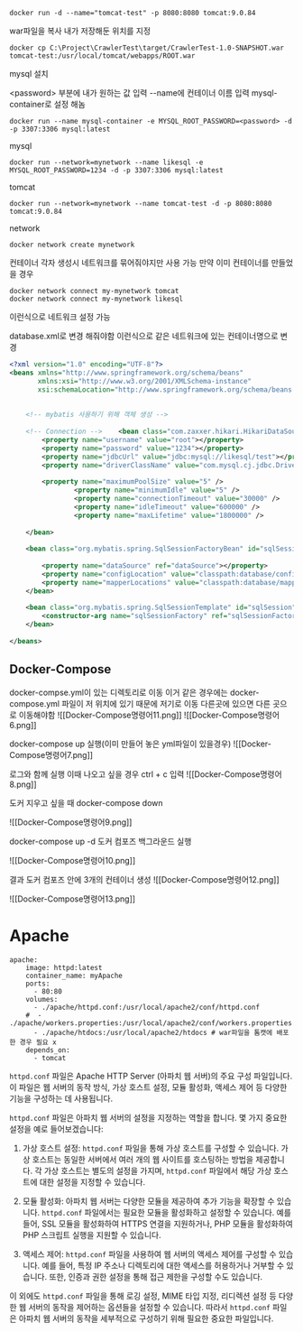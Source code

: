



```
docker run -d --name="tomcat-test" -p 8080:8080 tomcat:9.0.84
```


war파일을 복사 내가 저장해둔 위치를 지정

```
docker cp C:\Project\CrawlerTest\target/CrawlerTest-1.0-SNAPSHOT.war tomcat-test:/usr/local/tomcat/webapps/ROOT.war
```


mysql 설치

\<password> 부분에 내가 원하는 값 입력
\--name에 컨테이너 이름 입력 mysql-container로 설정 해놈
```
docker run --name mysql-container -e MYSQL_ROOT_PASSWORD=<password> -d -p 3307:3306 mysql:latest
```


mysql
```
docker run --network=mynetwork --name likesql -e MYSQL_ROOT_PASSWORD=1234 -d -p 3307:3306 mysql:latest
```


tomcat
```
docker run --network=mynetwork --name tomcat-test -d -p 8080:8080 tomcat:9.0.84
```

network
```
docker network create mynetwork
```



컨테이너 각자 생성시 네트워크를 묶어줘야지만 사용 가능
만약 이미 컨테이너를 만들었을 경우
```
docker network connect my-mynetwork tomcat
docker network connect my-mynetwork likesql

```

이런식으로 네트워크 설정 가능



database.xml로 변경 해줘야함
이런식으로 같은 네트워크에 있는 컨테이너명으로 변경
    <property name="jdbcUrl" value="jdbc:mysql://likesql/test"></property> 
```xml
<?xml version="1.0" encoding="UTF-8"?>  
<beans xmlns="http://www.springframework.org/schema/beans"  
       xmlns:xsi="http://www.w3.org/2001/XMLSchema-instance"  
       xsi:schemaLocation="http://www.springframework.org/schema/beans http://www.springframework.org/schema/beans/spring-beans.xsd">  
  
  
    <!-- mybatis 사용하기 위해 객체 생성 -->  
  
    <!-- Connection -->    <bean class="com.zaxxer.hikari.HikariDataSource" id="dataSource">  
        <property name="username" value="root"></property>  
        <property name="password" value="1234"></property>  
        <property name="jdbcUrl" value="jdbc:mysql://likesql/test"></property>  
        <property name="driverClassName" value="com.mysql.cj.jdbc.Driver" />  
  
        <property name="maximumPoolSize" value="5" />  
                <property name="minimumIdle" value="5" />  
                <property name="connectionTimeout" value="30000" />  
                <property name="idleTimeout" value="600000" />  
                <property name="maxLifetime" value="1800000" />  
  
    </bean>  
  
    <bean class="org.mybatis.spring.SqlSessionFactoryBean" id="sqlSessionFactoryBean">  
  
        <property name="dataSource" ref="dataSource"></property>  
        <property name="configLocation" value="classpath:database/config/MybatisConfig.xml"></property>  
        <property name="mapperLocations" value="classpath:database/mappers/*Mapper.xml"></property>  
    </bean>  
  
    <bean class="org.mybatis.spring.SqlSessionTemplate" id="sqlSession">  
        <constructor-arg name="sqlSessionFactory" ref="sqlSessionFactoryBean"></constructor-arg>  
    </bean>  
  
</beans>
```





## Docker-Compose
docker-compse.yml이 있는 디렉토리로 이동
이거 같은 경우에는 docker-compose.yml 파일이 저 위치에 있기 때문에 저기로 이동 
다른곳에 있으면 다른 곳으로 이동해야함
![[Docker-Compose명령어11.png]]
![[Docker-Compose명령어6.png]]



docker-compose up 실행(이미 만들어 놓은 yml파일이 있을경우)
![[Docker-Compose명령어7.png]]

로그와 함께 실행
이때 나오고 싶을 경우 ctrl + c 입력
![[Docker-Compose명령어8.png]]

도커 지우고 싶을 때
docker-compose down

![[Docker-Compose명령어9.png]]

docker-compose up -d  도커 컴포즈 백그라운드 실행

![[Docker-Compose명령어10.png]]


결과
도커 컴포즈 안에 3개의 컨테이너 생성
![[Docker-Compose명령어12.png]]

![[Docker-Compose명령어13.png]]



# Apache

```
apache:
    image: httpd:latest
    container_name: myApache
    ports:
      - 80:80
    volumes:
      - ./apache/httpd.conf:/usr/local/apache2/conf/httpd.conf
    #  - ./apache/workers.properties:/usr/local/apache2/conf/workers.properties
      - ./apache/htdocs:/usr/local/apache2/htdocs # war파일을 톰캣에 배포한 경우 필요 x
    depends_on:
      - tomcat
```


`httpd.conf` 파일은 Apache HTTP Server (아파치 웹 서버)의 주요 구성 파일입니다. 이 파일은 웹 서버의 동작 방식, 가상 호스트 설정, 모듈 활성화, 액세스 제어 등 다양한 기능을 구성하는 데 사용됩니다.

`httpd.conf` 파일은 아파치 웹 서버의 설정을 지정하는 역할을 합니다. 몇 가지 중요한 설정을 예로 들어보겠습니다:

1. 가상 호스트 설정: `httpd.conf` 파일을 통해 가상 호스트를 구성할 수 있습니다. 가상 호스트는 동일한 서버에서 여러 개의 웹 사이트를 호스팅하는 방법을 제공합니다. 각 가상 호스트는 별도의 설정을 가지며, `httpd.conf` 파일에서 해당 가상 호스트에 대한 설정을 지정할 수 있습니다.
    
2. 모듈 활성화: 아파치 웹 서버는 다양한 모듈을 제공하여 추가 기능을 확장할 수 있습니다. `httpd.conf` 파일에서는 필요한 모듈을 활성화하고 설정할 수 있습니다. 예를 들어, SSL 모듈을 활성화하여 HTTPS 연결을 지원하거나, PHP 모듈을 활성화하여 PHP 스크립트 실행을 지원할 수 있습니다.
    
3. 액세스 제어: `httpd.conf` 파일을 사용하여 웹 서버의 액세스 제어를 구성할 수 있습니다. 예를 들어, 특정 IP 주소나 디렉토리에 대한 액세스를 허용하거나 거부할 수 있습니다. 또한, 인증과 권한 설정을 통해 접근 제한을 구성할 수도 있습니다.
    

이 외에도 `httpd.conf` 파일을 통해 로깅 설정, MIME 타입 지정, 리디렉션 설정 등 다양한 웹 서버의 동작을 제어하는 옵션들을 설정할 수 있습니다. 따라서 `httpd.conf` 파일은 아파치 웹 서버의 동작을 세부적으로 구성하기 위해 필요한 중요한 파일입니다.

